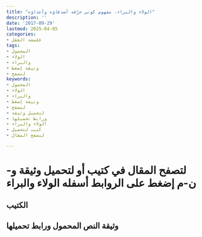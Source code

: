 ```yaml
---
title: "الولاء والبراء، مفهوم كوني حرّفه أصدقاؤه وأعداؤه"
description: ''
date: '2017-09-29'
lastmod: 2025-04-05
categories:
- فلسفة العقل
tags:
- المحمول
- الولاء
- والبراء
- وثيقة إضغط
- لتصفح
keywords:
- المحمول
- الولاء
- والبراء
- وثيقة إضغط
- لتصفح
- لتحميل وثيقة
- ورابط تحميلها
- الولاء والبراء
- كتيب لتحميل
- لتصفح المقال

---
```

# **لتصفح المقال في كتيب أو لتحميل وثيقة و-ن-م إضغط على الروابط أسفله** **الولاء والبراء**

## الكتيب

## وثيقة النص المحمول ورابط تحميلها

###
